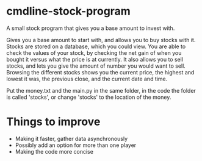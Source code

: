 # cmdline-stock-program
A small stock program that gives you a base amount to invest with.

Gives you a base amount to start with, and allows you to buy stocks with it. Stocks are stored on a database, which you could view.
You are able to check the values of your stock, by checking the net gain of when you bought it versus what the price is at currently.
It also allows you to sell stocks, and lets you give the amount of number you would want to sell.
Browsing the different stocks shows you the current price, the highest and lowest it was, the previous close, and the current date and time.

Put the money.txt and the main.py in the same folder, in the code the folder is called 'stocks', or change 'stocks' to the location of the money.

# Things to improve
- Making it faster, gather data asynchronously
- Possibly add an option for more than one player
- Making the code more concise

